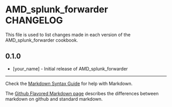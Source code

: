 # AMD_splunk_forwarder CHANGELOG

This file is used to list changes made in each version of the AMD_splunk_forwarder cookbook.

## 0.1.0
- [your_name] - Initial release of AMD_splunk_forwarder

- - -
Check the [Markdown Syntax Guide](http://daringfireball.net/projects/markdown/syntax) for help with Markdown.

The [Github Flavored Markdown page](http://github.github.com/github-flavored-markdown/) describes the differences between markdown on github and standard markdown.
